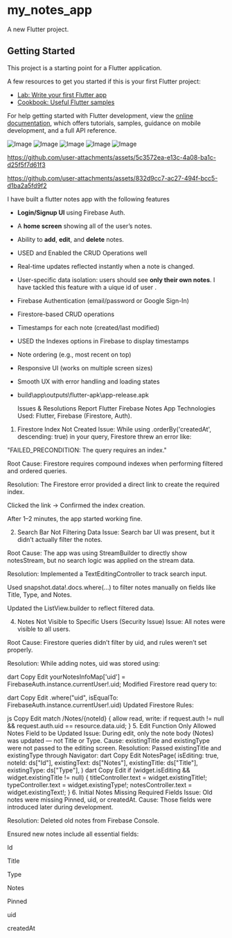 # my_notes_app

A new Flutter project.

## Getting Started

This project is a starting point for a Flutter application.

A few resources to get you started if this is your first Flutter project:

- [Lab: Write your first Flutter app](https://docs.flutter.dev/get-started/codelab)
- [Cookbook: Useful Flutter samples](https://docs.flutter.dev/cookbook)

For help getting started with Flutter development, view the
[online documentation](https://docs.flutter.dev/), which offers tutorials,
samples, guidance on mobile development, and a full API reference.

![Image](https://github.com/user-attachments/assets/f2833cf4-b48a-43f1-9c32-5dcd0a98e415)
![Image](https://github.com/user-attachments/assets/3d107bfb-e927-47e6-83c8-4e4061aff6d2)
![Image](https://github.com/user-attachments/assets/3518d2fa-ef92-422a-ba22-683907154d21)
![Image](https://github.com/user-attachments/assets/371da4a2-e8a4-42f1-876b-029bef221beb)
![Image](https://github.com/user-attachments/assets/e1086c13-5834-43dd-9848-4703ac04c886)

https://github.com/user-attachments/assets/5c3572ea-e13c-4a08-ba1c-d25f5f7d61f3

https://github.com/user-attachments/assets/832d9cc7-ac27-494f-bcc5-d1ba2a5fd9f2

I have built a flutter notes app with the following features 

- **Login/Signup UI** using Firebase Auth.
- A **home screen** showing all of the user’s notes.
- Ability to **add**, **edit**, and **delete** notes.
- USED and Enabled the CRUD Operations well 
- Real-time updates reflected instantly when a note is changed.
  
- User-specific data isolation: users should see **only their own notes**. I have tackled this feature with a uique id of user .


- Firebase Authentication (email/password or Google Sign-In)
- Firestore-based CRUD operations
- Timestamps for each note (created/last modified)
- USED the Indexes options in Firebase to display timestamps 
- Note ordering (e.g., most recent on top)
- Responsive UI (works on multiple screen sizes)
- Smooth UX with error handling and loading states

- build\app\outputs\flutter-apk\app-release.apk

  Issues & Resolutions Report
 Flutter Firebase Notes App
Technologies Used: Flutter, Firebase (Firestore, Auth).
1. Firestore Index Not Created
Issue:
While using .orderBy('createdAt', descending: true) in your query, Firestore threw an error like:

"FAILED_PRECONDITION: The query requires an index."

Root Cause:
Firestore requires compound indexes when performing filtered and ordered queries.

Resolution:
The Firestore error provided a direct link to create the required index.

Clicked the link → Confirmed the index creation.

After 1–2 minutes, the app started working fine.

2. Search Bar Not Filtering Data
Issue:
Search bar UI was present, but it didn’t actually filter the notes.

Root Cause:
The app was using StreamBuilder to directly show notesStream, but no search logic was applied on the stream data.

Resolution:
Implemented a TextEditingController to track search input.

Used snapshot.data!.docs.where(...) to filter notes manually on fields like Title, Type, and Notes.

Updated the ListView.builder to reflect filtered data.

4. Notes Not Visible to Specific Users (Security Issue)
Issue:
All notes were visible to all users.

Root Cause:
Firestore queries didn’t filter by uid, and rules weren’t set properly.

Resolution:
While adding notes, uid was stored using:

dart
Copy
Edit
yourNotesInfoMap['uid'] = FirebaseAuth.instance.currentUser!.uid;
Modified Firestore read query to:

dart
Copy
Edit
.where("uid", isEqualTo: FirebaseAuth.instance.currentUser!.uid)
Updated Firestore Rules:

js
Copy
Edit
match /Notes/{noteId} {
  allow read, write: if request.auth != null && request.auth.uid == resource.data.uid;
}
5. Edit Function Only Allowed Notes Field to be Updated
Issue:
During edit, only the note body (Notes) was updated — not Title or Type.
Cause:
existingTitle and existingType were not passed to the editing screen.
Resolution:
Passed existingTitle and existingType through Navigator:
dart
Copy
Edit
NotesPage(
  isEditing: true,
  noteId: ds["Id"],
  existingText: ds["Notes"],
  existingTitle: ds["Title"],
  existingType: ds["Type"],
)
dart
Copy
Edit
if (widget.isEditing && widget.existingTitle != null) {
  titleController.text = widget.existingTitle!;
  typeController.text = widget.existingType!;
  notesController.text = widget.existingText!;
}
6. Initial Notes Missing Required Fields
Issue:
Old notes were missing Pinned, uid, or createdAt.
Cause:
Those fields were introduced later during development.

Resolution:
Deleted old notes from Firebase Console.

Ensured new notes include all essential fields:

Id

Title

Type

Notes

Pinned

uid

createdAt

